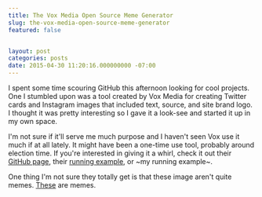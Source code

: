 ```yaml
---
title: The Vox Media Open Source Meme Generator
slug: the-vox-media-open-source-meme-generator
featured: false


layout: post
categories: posts
date: 2015-04-30 11:20:16.000000000 -07:00
---
```


I spent some time scouring GitHub this afternoon looking for cool projects. One I stumbled upon was a tool created by Vox Media for creating Twitter cards and Instagram images that included text, source, and site brand logo. I thought it was pretty interesting so I gave it a look-see and started it up in my own space.

I'm not sure if it'll serve me much purpose and I haven't seen Vox use it much if at all lately. It might have been a one-time use tool, probably around election time. If you're interested in giving it a whirl, check it out their [GitHub page](https://github.com/voxmedia/meme), their [running example](http://www.sbnation.com/a/meme), or ~my running example~.

One thing I'm not sure they totally get is that these image aren't quite memes. [These](http://knowyourmeme.com) are memes.

